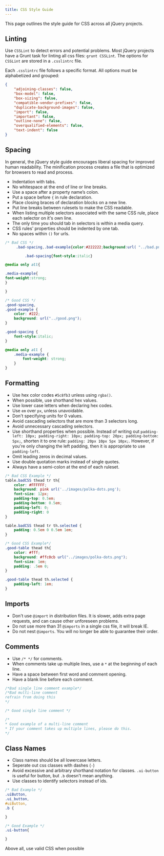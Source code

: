 ```yaml
---
title: CSS Style Guide
---
```


This page outlines the style guide for CSS across all jQuery projects.

## Linting

Use `CSSLint` to detect errors and potential problems. Most jQuery projects have a Grunt task for linting all css files: `grunt CSSLint`. The options for `CSSLint` are stored in a `.csslintrc` file.

Each `.csslintrc` file follows a specific format. All options must be alphabetized and grouped:

```json
{
	"adjoining-classes": false,
	"box-model": false,
	"box-sizing": false,
	"compatible-vendor-prefixes": false,
	"duplicate-background-images": false,
	"import": false,
	"important": false,
	"outline-none": false,
	"overqualified-elements": false,
	"text-indent": false
}
```

## Spacing

In general, the jQuery style guide encourages liberal spacing for improved human readability. The minification process creates a file that is optimized for browsers to read and process.

- Indentation with tabs.
- No whitespace at the end of line or line breaks.
- Use a space after a property name’s colon.
- Put a space before `{` in rule declaration.
- Place closing braces of declaration blocks on a new line.
- Put line breaks between rulesets to make the CSS readable.
- When listing multiple selectors associated with the same CSS rule, place each selector on it's own line.
- The only time you should tab in selectors is within a media query.
- CSS rules' properties should be indented by one tab.
- No spaces within `()` for urls.

```css
/* Bad CSS */
	 .bad-spacing,.bad-example{color:#222222;background:url( "../bad.png" );}

		 .bad-spacing{font-style:italic}

@media only all{

.media-example{
font-weight:strong;
}  

}

/* Good CSS */
.good-spacing,
.good-example {
	color: #222;
	background: url("../good.png");
}

.good-spacing {
	font-style:italic;
}

@media only all {
	.media-example {
		font-weight: strong;
	}
}
```

## Formatting

 - Use hex color codes `#5c8fb3` unless using `rgba()`.
 - When possible, use shorthand hex values.
 - Use lower case letters when declaring hex codes.
 - Use `em` over `px`, unless unavoidable.
 - Don't specifying units for 0 values.
 - Avoid cascading selectors that are more than 3 selectors long.
 - Avoid unnecessary cascading selectors.
 - Use shorthand properties when possible.  Instead of writing out `padding-left: 10px; padding-right: 10px; padding-top: 20px; padding-bottom: 5px;`, shorten it to one rule: `padding: 20px 10px 5px 10px;`.  However, if you're only changing the left padding, then it is appropriate to use `padding-left`. 
 - Omit leading zeros in decimal values.
 - Use double quotation marks instead of single quotes.
 - Always have a semi-colon at the end of each ruleset.


```css
/* Bad CSS Example */
table.badCSS thead tr th{
	color: #FFFFFF;
	background: pink url('../images/polka-dots.png');
	font-size: 12px;
	padding-top: 0.5em;
	padding-bottom: 0.5em;
	padding-left: 0;
	padding-right: 0
}

table.badCSS thead tr th.selected {
	padding: 0.5em 0 0.5em 1em;
}

/* Good CSS Example*/
.good-table thead th{
	color: #fff;
	background: #ffc0cb url("../images/polka-dots.png");
	font-size: 1em;
	padding: .5em 0;
}

.good-table thead th.selected {
	padding-left: 1em;
}
```

## Imports

- Don't use `@import` in distribution files. It is slower, adds extra page requests, and can cause other unforeseen problems.
- Do not use more than 31 `@imports` in a single css file, it will break IE.
- Do not nest `@imports`.  You will no longer be able to guarantee their order.

## Comments

- Use `/* */` for comments.
- When comments take up multiple lines, use a `*` at the beginning of each line.
- Have a space between first word and comment opening.
- Have a blank line before each comment.

```css
/*Bad single line comment example*/
/*Bad multi-line comment
refrain from doing this
*/

/* Good single line comment */

/*
* Good example of a multi-line comment
* If your comment takes up multiple lines, please do this.
*/


```

## Class Names

- Class names should be all lowercase letters.
- Seperate out css classes with dashes (`-`)
- Avoid excessive and arbitrary shorthand notation for classes. `.ui-button` is useful for button, but `.b` doesn't mean anything.
- Use classes to identify selectors instead of ids.

```css
/* Bad Example */
.uiButton,
.ui_button,
#uiButton,
.b {

}

/* Good Example */
.ui-button{

}
```

Above all, use valid CSS when possible

